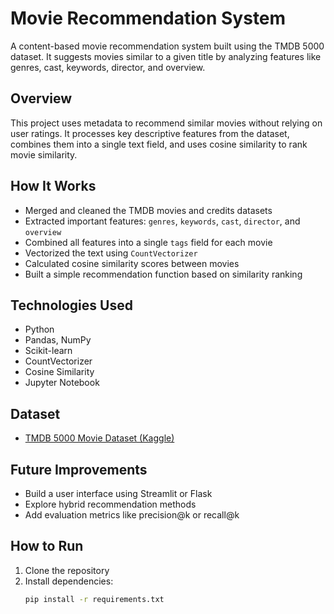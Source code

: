 # Movie Recommendation System

A content-based movie recommendation system built using the TMDB 5000 dataset. It suggests movies similar to a given title by analyzing features like genres, cast, keywords, director, and overview.

## Overview

This project uses metadata to recommend similar movies without relying on user ratings. It processes key descriptive features from the dataset, combines them into a single text field, and uses cosine similarity to rank movie similarity.

## How It Works

- Merged and cleaned the TMDB movies and credits datasets
- Extracted important features: `genres`, `keywords`, `cast`, `director`, and `overview`
- Combined all features into a single `tags` field for each movie
- Vectorized the text using `CountVectorizer`
- Calculated cosine similarity scores between movies
- Built a simple recommendation function based on similarity ranking

## Technologies Used

- Python  
- Pandas, NumPy  
- Scikit-learn  
- CountVectorizer  
- Cosine Similarity  
- Jupyter Notebook

## Dataset

- [TMDB 5000 Movie Dataset (Kaggle)](https://www.kaggle.com/datasets/tmdb/tmdb-movie-metadata)

## Future Improvements

- Build a user interface using Streamlit or Flask  
- Explore hybrid recommendation methods  
- Add evaluation metrics like precision@k or recall@k  

## How to Run

1. Clone the repository  
2. Install dependencies:
   ```bash
   pip install -r requirements.txt

